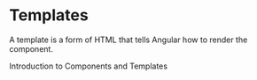 # Templates

A template is a form of HTML that tells Angular how to render the component.

<BadgeLink href="https://angular.io/guide/architecture-components" colorScheme="yellow" badgeText="Read">Introduction to Components and Templates</BadgeLink>
